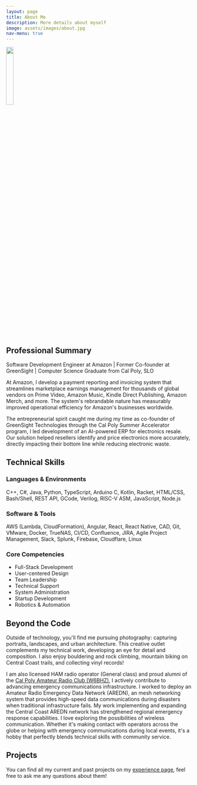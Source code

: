 ```yaml
---
layout: page
title: About Me
description: More details about myself
image: assets/images/about.jpg
nav-menu: true
---
```


<img src="/assets/images/selfie.jpg" width="20%">

## Professional Summary

Software Development Engineer at Amazon | Former Co-founder at GreenSight | Computer Science Graduate from Cal Poly, SLO

At Amazon, I develop a payment reporting and invoicing system that streamlines marketplace earnings management for thousands of global vendors on Prime Video, Amazon Music, Kindle Direct Publishing, Amazon Merch, and more. The system's rebrandable nature has measurably improved operational efficiency for Amazon's businesses worldwide.

The entrepreneurial spirit caught me during my time as co-founder of GreenSight Technologies through the Cal Poly Summer Accelerator program, I led development of an AI-powered ERP for electronics resale. Our solution helped resellers identify and price electronics more accurately, directly impacting their bottom line while reducing electronic waste.

## Technical Skills

### Languages & Environments
C++, C#, Java, Python, TypeScript, Arduino C, Kotlin, Racket, HTML/CSS, Bash/Shell, REST API, GCode, Verilog, RISC-V ASM, JavaScript, Node.js

### Software & Tools
AWS (Lambda, CloudFormation), Angular, React, React Native, CAD, Git, VMware, Docker, TrueNAS, CI/CD, Confluence, JIRA, Agile Project Management, Slack, Splunk, Firebase, Cloudflare, Linux

### Core Competencies
- Full-Stack Development
- User-centered Design
- Team Leadership
- Technical Support
- System Administration
- Startup Development
- Robotics & Automation

## Beyond the Code

Outside of technology, you'll find me pursuing photography: capturing portraits, landscapes, and urban architecture. This creative outlet complements my technical work, developing an eye for detail and composition. I also enjoy bouldering and rock climbing, mountain biking on Central Coast trails, and collecting vinyl records!

I am also licensed HAM radio operator (General class) and proud alumni of the [Cal Poly Amateur Radio Club (W6BHZ)](https://www.w6bhz.org/), I actively contribute to advancing emergency communications infrastructure. I worked to deploy an Amateur Radio Emergency Data Network (AREDN), an mesh networking system that provides high-speed data communications during disasters when traditional infrastructure fails. My work implementing and expanding the Central Coast AREDN network has strengthened regional emergency response capabilities. I love exploring the possibilities of wireless communication. Whether it's making contact with operators across the globe or helping with emergency communications during local events, it's a hobby that perfectly blends technical skills with community service.

## Projects

You can find all my current and past projects on my [experience page](/projects.html), feel free to ask me any questions about them!
